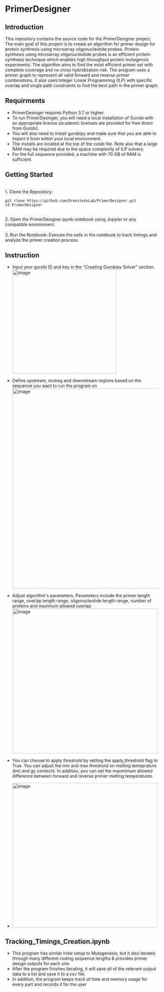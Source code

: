 
# PrimerDesigner

## Introduction
 
This repository contains the source code for the PrimerDesigner project. 
The main goal of this project is to create an algorithm for primer design for protein synthesis using microarray oligonucleotide probes. 
Protein synthesis using microarray oligonucleotide probes is an efficient protein synthesis technique which enables high throughput protein mutagensis experiments.
The algorithm aims to find the most efficient primer set with complete coverage and no cross hybridization risk.
The program uses a primer graph to represent all valid forward and reverse primer combinations.
It also uses Integer Linear Programming (ILP) with specific  overlap and single path constraints to find the best path in the primer graph.


## Requirments

- PrimerDesinger requires Python 3.7 or higher.<br>
- To run PrimerDesinger, you will need a local installation of Gurobi with an appropriate license (academic licenses are provided for free direct from Gurobi).<br>
- You will also need to install gurobipy and make sure that you are able to import it from within your local environment.<br>
- The installs are located at the top of the colab file. Note also that a large RAM may be required due to the space complexity of ILP solvers. <br>
- For the full sequence provided, a machine with 70 GB of RAM is sufficient. <br>

## Getting Started
<br>
1. Clone the Repository:

   ```
   git clone https://github.com/OrensteinLab/PrimerDesigner.git
   cd PrimerDesigner
   ```
<br>
2. Open the PrimerDeisgner.ipynb notebook using Jupyter or any compatible environment.
<br>
<br>
3. Run the Notebook:
   Execute the cells in the notebook to track timings and analyze the primer creation process.


## Instruction
- Input your gurobi ID and key in the "Creating Gurobipy Solver" section. <br>
  <img width="341" alt="image" src="https://github.com/OrensteinLab/PrimerDesigner/assets/118123854/a266ad50-bb01-4f6e-a8b0-c2e236df913b"><br>

- Define upstream, mutreg and downstream regions based on the sequence you want to run the program on <br>
<img width="656" alt="image" src="https://github.com/OrensteinLab/PrimerDesigner/assets/118123854/9d418c7b-425d-48ca-a510-d527e344f04f"><br>

- Adjust  algorithm's parameters. Parameters include the primer length range, overlap length range, oligonucleotide length range, number of proteins and maximum allowed overlap <br>
<img width="475" alt="image" src="https://github.com/OrensteinLab/PrimerDesigner/assets/118123854/a645bac2-9054-47c6-9327-824245db8048"><br>

- You can choose to apply threshold by setting the apply_threshold flag to True. You can adjust the min and max threshold on melting temeprature (tm) and gc contecnt. In addition, you can set the maxmimum allowed difference between forward and reverse primer melting temperatures.<br>
- <img width="474" alt="image" src="https://github.com/OrensteinLab/PrimerDesigner/assets/118123854/85ab62cf-c243-4067-9e5d-370bb7dc5b0f">



## Tracking_Timings_Creation.ipynb

- This program has similar inital setup to Mutagenesis, but it also iterates through many different coding sequence lengths & provides primer design outputs for each one. <br>
- After the program finishes iterating, it will save all of the relevant output data to a list and save it to a csv file.<br>
- In addition, the program keeps track of time and memory usage for every part and records it for the user <br>



